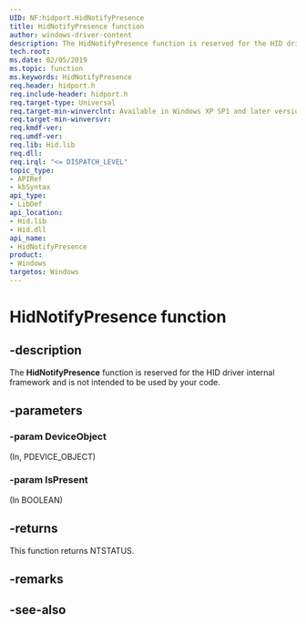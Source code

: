 ```yaml
---
UID: NF:hidport.HidNotifyPresence
title: HidNotifyPresence function
author: windows-driver-content
description: The HidNotifyPresence function is reserved for the HID driver internal framework
tech.root:
ms.date: 02/05/2019
ms.topic: function
ms.keywords: HidNotifyPresence
req.header: hidport.h
req.include-header: hidport.h
req.target-type: Universal
req.target-min-winverclnt: Available in Windows XP SP1 and later versions of Windows.
req.target-min-winversvr:
req.kmdf-ver:
req.umdf-ver:
req.lib: Hid.lib
req.dll:
req.irql: "<= DISPATCH_LEVEL"
topic_type:
- APIRef
- kbSyntax
api_type:
- LibDef
api_location:
- Hid.lib
- Hid.dll
api_name:
- HidNotifyPresence
product:
- Windows
targetos: Windows
---
```


# HidNotifyPresence function

## -description

The **HidNotifyPresence** function is reserved for the HID driver internal framework and is not intended to be used by your code.

## -parameters

### -param DeviceObject

(In, PDEVICE_OBJECT)

### -param IsPresent

(In BOOLEAN)

## -returns
This function returns NTSTATUS.
## -remarks

## -see-also
